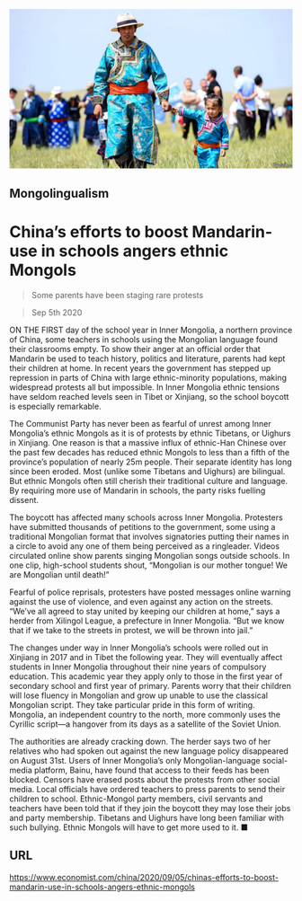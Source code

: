 ![](./images/20200905_CNP001_0.jpg)

## Mongolingualism

# China’s efforts to boost Mandarin-use in schools angers ethnic Mongols

> Some parents have been staging rare protests

> Sep 5th 2020

ON THE FIRST day of the school year in Inner Mongolia, a northern province of China, some teachers in schools using the Mongolian language found their classrooms empty. To show their anger at an official order that Mandarin be used to teach history, politics and literature, parents had kept their children at home. In recent years the government has stepped up repression in parts of China with large ethnic-minority populations, making widespread protests all but impossible. In Inner Mongolia ethnic tensions have seldom reached levels seen in Tibet or Xinjiang, so the school boycott is especially remarkable.

The Communist Party has never been as fearful of unrest among Inner Mongolia’s ethnic Mongols as it is of protests by ethnic Tibetans, or Uighurs in Xinjiang. One reason is that a massive influx of ethnic-Han Chinese over the past few decades has reduced ethnic Mongols to less than a fifth of the province’s population of nearly 25m people. Their separate identity has long since been eroded. Most (unlike some Tibetans and Uighurs) are bilingual. But ethnic Mongols often still cherish their traditional culture and language. By requiring more use of Mandarin in schools, the party risks fuelling dissent.

The boycott has affected many schools across Inner Mongolia. Protesters have submitted thousands of petitions to the government, some using a traditional Mongolian format that involves signatories putting their names in a circle to avoid any one of them being perceived as a ringleader. Videos circulated online show parents singing Mongolian songs outside schools. In one clip, high-school students shout, “Mongolian is our mother tongue! We are Mongolian until death!”

Fearful of police reprisals, protesters have posted messages online warning against the use of violence, and even against any action on the streets. “We’ve all agreed to stay united by keeping our children at home,” says a herder from Xilingol League, a prefecture in Inner Mongolia. “But we know that if we take to the streets in protest, we will be thrown into jail.”

The changes under way in Inner Mongolia’s schools were rolled out in Xinjiang in 2017 and in Tibet the following year. They will eventually affect students in Inner Mongolia throughout their nine years of compulsory education. This academic year they apply only to those in the first year of secondary school and first year of primary. Parents worry that their children will lose fluency in Mongolian and grow up unable to use the classical Mongolian script. They take particular pride in this form of writing. Mongolia, an independent country to the north, more commonly uses the Cyrillic script—a hangover from its days as a satellite of the Soviet Union.

The authorities are already cracking down. The herder says two of her relatives who had spoken out against the new language policy disappeared on August 31st. Users of Inner Mongolia’s only Mongolian-language social-media platform, Bainu, have found that access to their feeds has been blocked. Censors have erased posts about the protests from other social media. Local officials have ordered teachers to press parents to send their children to school. Ethnic-Mongol party members, civil servants and teachers have been told that if they join the boycott they may lose their jobs and party membership. Tibetans and Uighurs have long been familiar with such bullying. Ethnic Mongols will have to get more used to it. ■

## URL

https://www.economist.com/china/2020/09/05/chinas-efforts-to-boost-mandarin-use-in-schools-angers-ethnic-mongols
